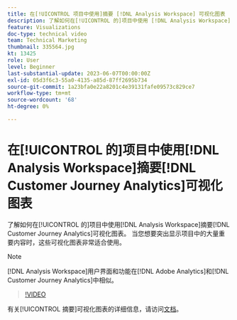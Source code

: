```yaml
---
title: 在[!UICONTROL 项目中使用]摘要 [!DNL Analysis Workspace] 可视化图表
description: 了解如何在[!UICONTROL 的]项目中使用 [!DNL Analysis Workspace] 摘要 [!DNL Customer Journey Analytics]可视化图表。
feature: Visualizations
doc-type: technical video
team: Technical Marketing
thumbnail: 335564.jpg
kt: 13425
role: User
level: Beginner
last-substantial-update: 2023-06-07T00:00:00Z
exl-id: 05d3f6c3-55a0-4135-a85d-87ff2695b734
source-git-commit: 1a23bfa0e22a8201c4e39131fafe09573c829ce7
workflow-type: tm+mt
source-wordcount: '68'
ht-degree: 0%

---
```


# 在[!UICONTROL 的]项目中使用[!DNL Analysis Workspace]摘要[!DNL Customer Journey Analytics]可视化图表

了解如何在[!UICONTROL 的]项目中使用[!DNL Analysis Workspace]摘要[!DNL Customer Journey Analytics]可视化图表。 当您想要突出显示项目中的大量重要内容时，这些可视化图表非常适合使用。

>[!NOTE]
>
>[!DNL Analysis Workspace]用户界面和功能在[!DNL Adobe Analytics]和[!DNL Customer Journey Analytics]中相似。

>[!VIDEO](https://video.tv.adobe.com/v/335564/?quality=12&learn=on)

有关[!UICONTROL 摘要]可视化图表的详细信息，请访问[文档](https://experienceleague.adobe.com/docs/analytics-platform/using/cja-workspace/visualizations/summary-number-change.html)。
